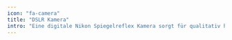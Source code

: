 ```yaml
---
icon: "fa-camera"
title: "DSLR Kamera"
intro: "Eine digitale Nikon Spiegelreflex Kamera sorgt für qualitativ hochwertige Aufnahmen."
---
```

